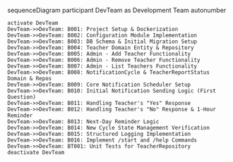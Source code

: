 sequenceDiagram
    participant DevTeam as Development Team
    autonumber

    activate DevTeam
    DevTeam->>DevTeam: B001: Project Setup & Dockerization
    DevTeam->>DevTeam: B002: Configuration Module Implementation
    DevTeam->>DevTeam: B003: DB Schema & Initial Migration Setup
    DevTeam->>DevTeam: B004: Teacher Domain Entity & Repository
    DevTeam->>DevTeam: B005: Admin - Add Teacher Functionality
    DevTeam->>DevTeam: B006: Admin - Remove Teacher Functionality
    DevTeam->>DevTeam: B007: Admin - List Teachers Functionality
    DevTeam->>DevTeam: B008: NotificationCycle & TeacherReportStatus Domain & Repos
    DevTeam->>DevTeam: B009: Core Notification Scheduler Setup
    DevTeam->>DevTeam: B010: Initial Notification Sending Logic (First Question)
    DevTeam->>DevTeam: B011: Handling Teacher's "Yes" Response
    DevTeam->>DevTeam: B012: Handling Teacher's "No" Response & 1-Hour Reminder
    DevTeam->>DevTeam: B013: Next-Day Reminder Logic
    DevTeam->>DevTeam: B014: New Cycle State Management Verification
    DevTeam->>DevTeam: B015: Structured Logging Implementation
    DevTeam->>DevTeam: B016: Implement /start and /help Commands
    DevTeam->>DevTeam: BT001: Unit Tests for TeacherRepository
    deactivate DevTeam